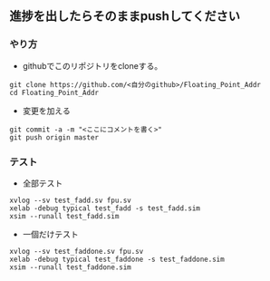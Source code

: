 
## 進捗を出したらそのままpushしてください

### やり方
* githubでこのリポジトリをcloneする。
```
git clone https://github.com/<自分のgithub>/Floating_Point_Addr
cd Floating_Point_Addr
```
* 変更を加える
```
git commit -a -m "<ここにコメントを書く>"
git push origin master
```

### テスト
* 全部テスト
```
xvlog --sv test_fadd.sv fpu.sv
xelab -debug typical test_fadd -s test_fadd.sim
xsim --runall test_fadd.sim 
```

* 一個だけテスト
```
xvlog --sv test_faddone.sv fpu.sv  
xelab -debug typical test_faddone -s test_faddone.sim
xsim --runall test_faddone.sim                       
```
